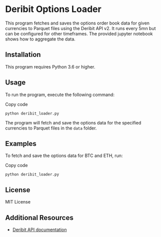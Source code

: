 
# Deribit Options Loader

This program fetches and saves the options order book data for given currencies to Parquet files using the Deribit API v2.
It runs every 5mn but can be configured for other timeframes.
The provided jupyter notebook shows how to aggregate the data.

## Installation

This program requires Python 3.6 or higher. 

## Usage

To run the program, execute the following command:

Copy code

`python deribit_loader.py` 

The program will fetch and save the options data for the specified currencies to Parquet files in the `data` folder.

## Examples

To fetch and save the options data for BTC and ETH, run:

Copy code

`python deribit_loader.py` 

## License

MIT License

## Additional Resources

-   [Deribit API documentation](https://docs.deribit.com/)